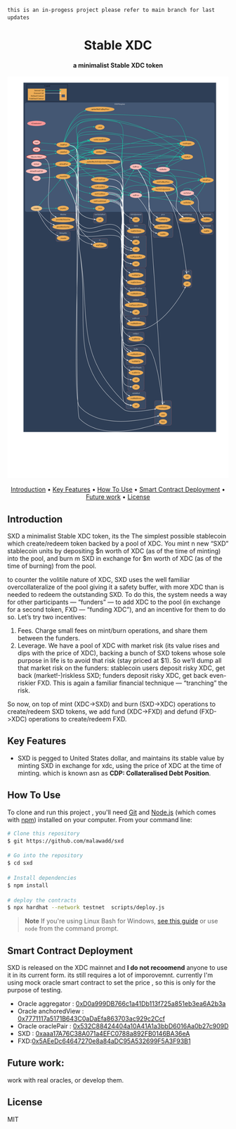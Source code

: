  `this is an in-progess project please refer to main branch for last updates`
<h1 align="center"> Stable XDC </h1>
<h4 align="center"> a minimalist Stable XDC token </h4>

![screenshot](sxdtemplate.png)

<p align="center">
  <a href="#key-features">Introduction</a> •
  <a href="#key-features">Key Features</a> •
  <a href="#how-to-use">How To Use</a> •
  <a href="#Smart Contract Deployment">Smart Contract Deployment</a> •
  <a href="#Future work">Future work</a> •
  <a href="#license">License</a>
</p>

## Introduction
 SXD a minimalist Stable XDC token, its the The simplest possible stablecoin which  create/redeem token backed by a pool of XDC. You mint n new “SXD” stablecoin units by depositing $n worth of XDC (as of the time of minting) into the pool, and burn m SXD in exchange for $m worth of XDC (as of the time of burning) from the pool.
 
 to counter the volitile nature of XDC, SXD uses the well familiar overcollateralize of the pool giving it a safety buffer, with more XDC than is needed to redeem the outstanding SXD. To do this, the system needs a way for other participants — “funders” — to add XDC to the pool (in exchange for a second token, FXD — “funding XDC”), and an incentive for them to do so. Let’s try two incentives:
 
 1. Fees. Charge small fees on mint/burn operations, and share them between the funders.
2. Leverage. We have a pool of XDC with market risk (its value rises and dips with the price of XDC), backing a bunch of SXD tokens whose sole purpose in life is to avoid that risk (stay priced at $1). So we’ll dump all that market risk on the funders: stablecoin users deposit risky XDC, get back (market!-)riskless SXD; funders deposit risky XDC, get back even-riskier FXD. This is again a familiar financial technique — “tranching” the risk.

So now, on top of mint (XDC->SXD) and burn (SXD->XDC) operations to create/redeem SXD tokens, we add fund (XDC->FXD) and defund (FXD->XDC) operations to create/redeem FXD.
 
 
 
## Key Features

* SXD is pegged to United States dollar, and maintains its stable value by minting SXD in exchange for xdc, using the price of XDC at the time of minting. which is known asn as  **CDP: Collateralised Debt Position**. 

## How To Use

To clone and run this project , you'll need [Git](https://git-scm.com) and [Node.js](https://nodejs.org/en/download/) (which comes with [npm](http://npmjs.com)) installed on your computer. From your command line:

```bash
# Clone this repository
$ git https://github.com/malawadd/sxd

# Go into the repository
$ cd sxd

# Install dependencies
$ npm install

# deploy the contracts 
$ npx hardhat --network testnet  scripts/deploy.js
```

> **Note**
> If you're using Linux Bash for Windows, [see this guide](https://docs.microsoft.com/en-us/windows/dev-environment/javascript/nodejs-on-wsl) or use `node` from the command prompt.



## Smart Contract Deployment

SXD is released on the XDC mainnet and **I do not recoomend** anyone to use it in its current form. its still requires a lot of imporovemnt. currently I'm using mock oracle smart contract to set the price , so this is only for the purpose of testing. 

* Oracle aggregator : [0xD0a999DB766c1a41Db113f725a851eb3ea6A2b3a](https://xdcscan.io/address/xdcd0a999db766c1a41db113f725a851eb3ea6a2b3a#transactions)
* Oracle anchoredView : [0x7771117a5171B643C0aDaEfa863703ac929c2Ccf](https://xdcscan.io/address/xdc7771117a5171b643c0adaefa863703ac929c2ccf#transactions)
* Oracle oraclePair : [0x532C88424404a10A41A1a3bbD6016Aa0b27c909D](https://xdcscan.io/address/xdc532c88424404a10a41a1a3bbd6016aa0b27c909d#transactions)
* SXD : [0xaaa17A76C38A071a4EFC0788a892FB0146BA36eA](https://xdcscan.io/address/xdcaaa17a76c38a071a4efc0788a892fb0146ba36ea#transactions)
* FXD:[0x5AEeDc64647270e8a84aDC95A532699F5A3F93B1](https://xdcscan.io/address/xdc5aeedc64647270e8a84adc95a532699f5a3f93b1#transactions)

## Future work:

work with real oracles, or develop them. 



## License

MIT